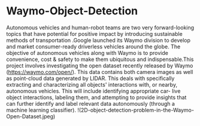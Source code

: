# Waymo-Object-Detection
Autonomous vehicles and human-robot teams are two very forward-looking topics that have potential for positive impact by introducing sustainable methods of transportation .Google launched its Waymo division to develop and market consumer-ready driverless vehicles around the globe. The objective of autonomous vehicles along with Waymo is to provide convenience, cost & safety to make them ubiquitous and indispensable.This project involves investigating the open dataset recently released by Waymo (https://waymo.com/open/). This data contains both camera images as well as point-cloud data generated by LIDAR. This deals with specifically extracting and characterizing all objects' interactions with, or nearby, autonomous vehicles. This will include identifying appropriate car- live object interactions, labeling them, and attempting to provide insights that can further identify and label relevant data autonomously (through a machine learning classifier).
!(2D-object-detection-problem-in-the-Waymo-Open-Dataset.jpeg)
